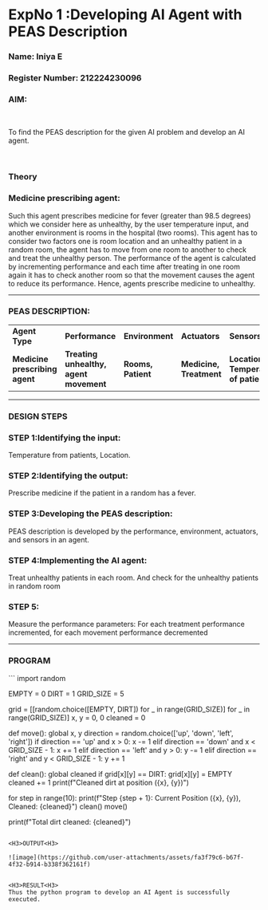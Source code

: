 <h1>ExpNo 1 :Developing AI Agent with PEAS Description</h1>
<h3>Name: Iniya E</h3>
<h3>Register Number: 212224230096</h3>


<h3>AIM:</h3>
<br>
<p>To find the PEAS description for the given AI problem and develop an AI agent.</p>
<br>
<h3>Theory</h3>
<h3>Medicine prescribing agent:</h3>
<p>Such this agent prescribes medicine for fever (greater than 98.5 degrees) which we consider here as unhealthy, by the user temperature input, and another environment is rooms in the hospital (two rooms). This agent has to consider two factors one is room location and an unhealthy patient in a random room, the agent has to move from one room to another to check and treat the unhealthy person. The performance of the agent is calculated by incrementing performance and each time after treating in one room again it has to check another room so that the movement causes the agent to reduce its performance. Hence, agents prescribe medicine to unhealthy.</p>
<hr>
<h3>PEAS DESCRIPTION:</h3>
<table>
  <tr>
    <td><strong>Agent Type</strong></td>
    <td><strong>Performance</strong></td>
     <td><strong>Environment</strong></td>
    <td><strong>Actuators</strong></td>
    <td><strong>Sensors</strong></td>
  </tr>
    <tr>
    <td><strong>Medicine prescribing agent</strong></td>
    <td><strong>Treating unhealthy, agent movement</strong></td>
     <td><strong>Rooms, Patient</strong></td>
    <td><strong>Medicine, Treatment</strong></td>
    <td><strong>Location, Temperature of patient</strong></td>
  </tr>
</table>
<hr>
<H3>DESIGN STEPS</H3>
<h3>STEP 1:Identifying the input:</h3>
<p>Temperature from patients, Location.</p>
<h3>STEP 2:Identifying the output:</h3>
<p>Prescribe medicine if the patient in a random has a fever.</p>
<h3>STEP 3:Developing the PEAS description:</h3>
<p>PEAS description is developed by the performance, environment, actuators, and sensors in an agent.</p>
<h3>STEP 4:Implementing the AI agent:</h3>
<p>Treat unhealthy patients in each room. And check for the unhealthy patients in random room</p>
<h3>STEP 5:</h3>
<p>Measure the performance parameters: For each treatment performance incremented, for each movement performance decremented</p>
<hr>

<H3>PROGRAM</H3>
```
import random


EMPTY = 0
DIRT = 1
GRID_SIZE = 5


grid = [[random.choice([EMPTY, DIRT]) for _ in range(GRID_SIZE)] for _ in range(GRID_SIZE)]
x, y = 0, 0 
cleaned = 0  


def move():
    global x, y
    direction = random.choice(['up', 'down', 'left', 'right'])
    if direction == 'up' and x > 0:
        x -= 1
    elif direction == 'down' and x < GRID_SIZE - 1:
        x += 1
    elif direction == 'left' and y > 0:
        y -= 1
    elif direction == 'right' and y < GRID_SIZE - 1:
        y += 1

def clean():
    global cleaned
    if grid[x][y] == DIRT:
        grid[x][y] = EMPTY
        cleaned += 1
        print(f"Cleaned dirt at position ({x}, {y})")


for step in range(10):
    print(f"Step {step + 1}: Current Position ({x}, {y}), Cleaned: {cleaned}")
    clean()
    move()

print(f"Total dirt cleaned: {cleaned}")
```

<H3>OUTPUT<H3>

![image](https://github.com/user-attachments/assets/fa3f79c6-b67f-4f32-b914-b338f362161f)


<H3>RESULT<H3>
Thus the python program to develop an AI Agent is successfully executed.

